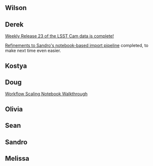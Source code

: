 ## Wilson
## Derek

[Weekly Release 23 of the LSST Cam data is
complete!](https://data.lsdb.io/rubin#w_2025_23/object_collection)

[Refinements to Sandro's notebook-based import
pipeline](https://github.com/lsst-sitcom/linccf/pull/10) completed, to
make next time even easier.

## Kostya
## Doug
[Workflow Scaling Notebook Walkthrough](https://docs.lsdb.io/en/latest/tutorials/pre_executed/scaling_workflows.html)
## Olivia
## Sean
## Sandro
## Melissa
